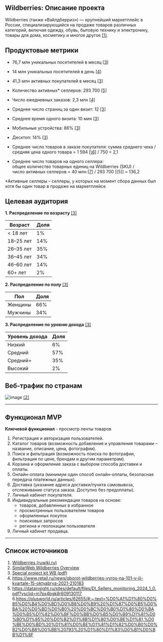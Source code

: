 ## Wildberries: Описание проекта

Wildberries (также «Ва́йлдберриз») — крупнейший маркетплейс в России, специализирующийся на продаже товаров различных категорий, включая одежду, обувь, бытовую технику и электронику, товары для дома, косметику и многое другое [\[1\]](https://ru.ruwiki.ru/wiki/Wildberries). 

## Продуктовые метрики
- 76,7 млн уникальных посетителей в месяц [\[3\]](https://cmp.wildberries.ru/cmpf/Special%20project%20kit%20WB.pdf)
- 14 млн уникальных посетителей в день [\[4\]](https://www.retail.ru/news/oborot-wildberries-vyros-na-101-v-iii-kvartale-15-oktyabrya-2021-210183/)
- 41,3 млн активных покупателей в месяц [\[3\]](https://cmp.wildberries.ru/cmpf/Special%20project%20kit%20WB.pdf)
- Количество активных* селлеров: 293 700 [\[5\]](https://datainsight.ru/sites/default/files/DI_Sellers_monitoring_2024_1_0.pdf?ysclid=m7px4bgk8r609130117)

- Число ежедневных заказов: 2,3 млн [\[4\]](https://www.retail.ru/news/oborot-wildberries-vyros-na-101-v-iii-kvartale-15-oktyabrya-2021-210183/)

- Среднее число страниц за один визит: 12 [\[3\]](https://cmp.wildberries.ru/cmpf/Special%20project%20kit%20WB.pdf)
- Среднее время одного визита: 10 мин [\[3\]](https://cmp.wildberries.ru/cmpf/Special%20project%20kit%20WB.pdf)
- Мобильные устройства: 86% [\[3\]](https://cmp.wildberries.ru/cmpf/Special%20project%20kit%20WB.pdf)
- Десктоп: 14% [\[3\]](https://cmp.wildberries.ru/cmpf/Special%20project%20kit%20WB.pdf)

- Среднее число товаров в заказе покупателя: сумма среднего чека / средняя цена одного товара = 1 594 [\[\6\]](https://plusworld.ru/articles/62655/#:~:text=%D0%A1%D1%80%D0%B5%D0%B4%D0%BD%D0%B8%D0%B9%20%D1%87%D0%B5%D0%BA%20%D0%BD%D0%B0%20%D0%BC%D0%B0%D1%80%D0%BA%D0%B5%D1%82%D0%BF%D0%BB%D0%B5%D0%B9%D1%81%D0%B0%D1%85%20%D0%B2%D1%8B%D1%80%D0%BE%D1%81,%D0%BE%D0%BD%20%D1%81%D0%BE%D1%81%D1%82%D0%B0%D0%B2%D0%B8%D0%BB%20793%20%D1%80%D1%83%D0%B1%D0%BB%D1%8F) / 750 = 2,1
- Среднее число товаров на одного селлера: общее количество товарных единиц на Wildberries (SKU) / число активных селлеров = 40 млн [\[7\]](https://workspace.ru/blog/algoritmy-ranzhirovaniya-na-wildberries-kak-oni-rabotayut-i-kak-uluchshit-vidimost-svoih-tovarov/) / 293 700 [\[5\]] = 136,2


*Активные селлеры – селлеры, у которых на момент сбора данных был хотя бы один товар в продаже на 
маркетплейсе

## Целевая аудитория

**1. Распределение по возрасту** [\[3\]](https://cmp.wildberries.ru/cmpf/Special%20project%20kit%20WB.pdf)

| Возраст     | Доля  |
|-------------|-------|
| < 18 лет    | 1%    |
| 18–25 лет   | 14%   |
| 26–35 лет   | 35%   |
| 36–45 лет   | 34%   |
| 46–60 лет   | 14%   |
| 60+ лет     | 2%    |

**2. Распределение по полу** [\[3\]](https://cmp.wildberries.ru/cmpf/Special%20project%20kit%20WB.pdf)

| Пол       | Доля  |
|-----------|-------|
| Женщины   | 66%   |
| Мужчины   | 34%   |

**3. Распределение по уровню дохода** [\[3\]](https://cmp.wildberries.ru/cmpf/Special%20project%20kit%20WB.pdf)

| Уровень дохода | Доля  |
|----------------|-------|
| Низкий         | 6%    |
| Средний        | 57%   |
| Средний+       | 35%   |
| Высокий        | 2%    |

## Веб-трафик по странам

![image](https://github.com/user-attachments/assets/e15d7d94-e3af-48be-a5a7-2f702621858b) [\[2\]](https://www.similarweb.com/ru/website/wildberries.ru/#overview)

---

## Функционал MVP
**Ключевой функционал** - просмотр ленты товаров

1. Регистрация и авторизация пользователей.  
2. Каталог товаров (возможность добавления и управления товарами – название, описание, цена, фотографии).  
3. Поиск и фильтрация (возможность поиска по фотографии, фильтрация по цене, брендам и другим параметрам).  
4. Корзина и оформление заказа с выбором способа доставки и оплаты.  
5. Онлайн-оплата (минимум один способ онлайн-оплаты, безопасная передача платежных данных).  
6. Доставка (указание адреса доставки/пункта самовывоза, отслеживание статуса заказа. Доступно без предоплаты).  
7. Личный кабинет покупателя.  
8. Индивидуальные рекомендации товаров на основе:
   - товаров, добавленных в избранное
   - просмотренных пользователем товаров
   - оформленных покупок
   - поисковых запросов
   - региона и геолокации пользователя  
9. Личный кабинет продавца.

---

## Список источников

1. [Wildberries (ruwiki.ru)](https://ru.ruwiki.ru/wiki/Wildberries)  
2. [SimilarWeb Wildberries Overview](https://www.similarweb.com/ru/website/wildberries.ru/#overview)  
3. [Special project kit WB (pdf)](https://cmp.wildberries.ru/cmpf/Special%20project%20kit%20WB.pdf)
4. https://www.retail.ru/news/oborot-wildberries-vyros-na-101-v-iii-kvartale-15-oktyabrya-2021-210183
5. https://datainsight.ru/sites/default/files/DI_Sellers_monitoring_2024_1_0.pdf?ysclid=m7px4bgk8r609130117
6.https://plusworld.ru/articles/62655/#:~:text=%D0%A1%D1%80%D0%B5%D0%B4%D0%BD%D0%B8%D0%B9%20%D1%87%D0%B5%D0%BA%20%D0%BD%D0%B0%20%D0%BC%D0%B0%D1%80%D0%BA%D0%B5%D1%82%D0%BF%D0%BB%D0%B5%D0%B9%D1%81%D0%B0%D1%85%20%D0%B2%D1%8B%D1%80%D0%BE%D1%81,%D0%BE%D0%BD%20%D1%81%D0%BE%D1%81%D1%82%D0%B0%D0%B2%D0%B8%D0%BB%20793%20%D1%80%D1%83%D0%B1%D0%BB%D1%8F
